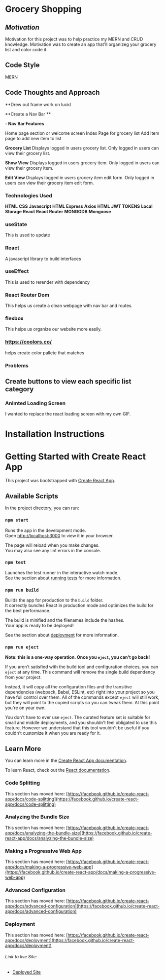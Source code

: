 # Grocery Shopping
## ***Motivation***
Motivation for this project was to help practice my MERN and CRUD knowledge. 
Motivation was to create an app that'll organizeg your grocery list and color code it.

## Code Style
MERN

## Code Thoughts and Approach
**Drew out frame work on lucid




**Create a Nav Bar **

**- Nav Bar Features**
 
 Home page section or welcome screen
 Index Page for grocery list
 Add Item page to add new item to list
 
 
 
 




**Grocery List**
Displays logged in users grocery list.
Only logged in users can view their grocery list.


**Show View**
Displays logged in users grocery item.
Only logged in users can view their grocery item.

**Edit View** 
Displays logged in users grocery item edit form.
Only logged in users can view their grocery item edit form.


 ### Technologies Used
 **HTML** 
 **CSS** 
 **Javascript** 
 **HTML** 
 **Express** 
 **Axios** 
 **HTML** 
 **JWT TOKENS** 
 **Local Storage** 
 **React** 
 **React Router** 
 **MONGODB** 
 **Mongoose** 


### useState
This is used to update

### React
A javascript library to build interfaces

### useEffect
This is used to rerender with dependency 
### React Router Dom
This helps us create a clean webpage with nav bar and routes. 

### flexbox
This helps us organize our website more easily. 

### https://coolors.co/ 
helps create color pallete that matches

### Problems 



## Create buttons to view each specific list category


### Animted Loading Screen
I wanted to replace the react loading screen with my own GIF. 





# Installation Instructions

# Getting Started with Create React App

This project was bootstrapped with [Create React App](https://github.com/facebook/create-react-app).

## Available Scripts

In the project directory, you can run:

### `npm start`

Runs the app in the development mode.\
Open [http://localhost:3000](http://localhost:3000) to view it in your browser.

The page will reload when you make changes.\
You may also see any lint errors in the console.

### `npm test`

Launches the test runner in the interactive watch mode.\
See the section about [running tests](https://facebook.github.io/create-react-app/docs/running-tests) for more information.

### `npm run build`

Builds the app for production to the `build` folder.\
It correctly bundles React in production mode and optimizes the build for the best performance.

The build is minified and the filenames include the hashes.\
Your app is ready to be deployed!

See the section about [deployment](https://facebook.github.io/create-react-app/docs/deployment) for more information.

### `npm run eject`

**Note: this is a one-way operation. Once you `eject`, you can't go back!**

If you aren't satisfied with the build tool and configuration choices, you can `eject` at any time. This command will remove the single build dependency from your project.

Instead, it will copy all the configuration files and the transitive dependencies (webpack, Babel, ESLint, etc) right into your project so you have full control over them. All of the commands except `eject` will still work, but they will point to the copied scripts so you can tweak them. At this point you're on your own.

You don't have to ever use `eject`. The curated feature set is suitable for small and middle deployments, and you shouldn't feel obligated to use this feature. However we understand that this tool wouldn't be useful if you couldn't customize it when you are ready for it.

## Learn More

You can learn more in the [Create React App documentation](https://facebook.github.io/create-react-app/docs/getting-started).

To learn React, check out the [React documentation](https://reactjs.org/).

### Code Splitting

This section has moved here: [https://facebook.github.io/create-react-app/docs/code-splitting](https://facebook.github.io/create-react-app/docs/code-splitting)

### Analyzing the Bundle Size

This section has moved here: [https://facebook.github.io/create-react-app/docs/analyzing-the-bundle-size](https://facebook.github.io/create-react-app/docs/analyzing-the-bundle-size)

### Making a Progressive Web App

This section has moved here: [https://facebook.github.io/create-react-app/docs/making-a-progressive-web-app](https://facebook.github.io/create-react-app/docs/making-a-progressive-web-app)

### Advanced Configuration

This section has moved here: [https://facebook.github.io/create-react-app/docs/advanced-configuration](https://facebook.github.io/create-react-app/docs/advanced-configuration)

### Deployment

This section has moved here: [https://facebook.github.io/create-react-app/docs/deployment](https://facebook.github.io/create-react-app/docs/deployment)



###### Link to live Site: 
- [Deployed Site](https://grocer-frontend.onrender.com) 
